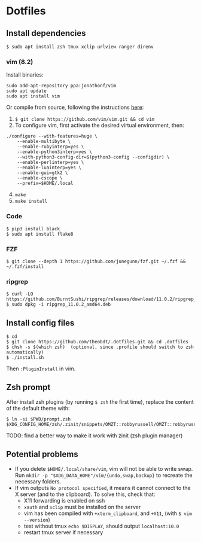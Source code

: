 # Dotfiles
## Install dependencies

```
$ sudo apt install zsh tmux xclip urlview ranger direnv
```

### vim (8.2)
Install binaries:
```
sudo add-apt-repository ppa:jonathonf/vim
sudo apt update
sudo apt install vim
```
Or compile from source, following the instructions [here](https://github.com/ycm-core/YouCompleteMe/wiki/Building-Vim-from-source):
1. `$ git clone https://github.com/vim/vim.git && cd vim`
3. To configure vim, first activate the desired virtual environment, then:
```
./configure --with-features=huge \
    --enable-multibyte \
    --enable-rubyinterp=yes \
    --enable-python3interp=yes \
    --with-python3-config-dir=$(python3-config --configdir) \
    --enable-perlinterp=yes \
    --enable-luainterp=yes \
    --enable-gui=gtk2 \
    --enable-cscope \
    --prefix=$HOME/.local
```
4. `make`
5. `make install`


### Code
```
$ pip3 install black
$ sudo apt install flake8
```

### FZF
```
$ git clone --depth 1 https://github.com/junegunn/fzf.git ~/.fzf && ~/.fzf/install
```
### ripgrep
```
$ curl -LO https://github.com/BurntSushi/ripgrep/releases/download/11.0.2/ripgrep_11.0.2_amd64.deb
$ sudo dpkg -i ripgrep_11.0.2_amd64.deb
```


## Install config files

```
$ cd
$ git clone https://github.com/theobdt/.dotfiles.git && cd .dotfiles
$ chsh -s $(which zsh)  (optional, since .profile should switch to zsh automatically)
$ ./install.sh
```
Then `:PluginInstall` in vim.

## Zsh prompt
After install zsh plugins (by running `$ zsh` the first time), replace the content of the default theme with:
```
$ ln -si $PWD/prompt.zsh $XDG_CONFIG_HOME/zsh/.zinit/snippets/OMZT::robbyrussell/OMZT::robbyrussell
```
TODO: find a better way to make it work with zinit (zsh plugin manager)


## Potential problems

* If you delete `$HOME/.local/share/vim`, vim will not be able to write swap.
Run `mkdir -p "$XDG_DATA_HOME"/vim/{undo,swap,backup}` to recreate the necessary folders.
* If vim outputs `No protocol specified`, it means it cannot connect to the X server (and to the clipboard). To solve this, check that:
    * X11 forwarding is enabled on ssh
    * `xauth` and `xclip` must be installed on the server
    * vim has been compiled with `+xterm_clipboard`, and `+X11`, (with `$ vim --version`)
    * test without tmux `echo $DISPLAY`, should output `localhost:10.0`
    * restart tmux server if necessary
